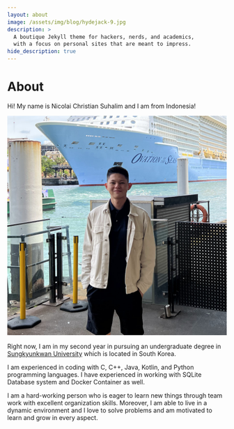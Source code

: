 ```yaml
---
layout: about
image: /assets/img/blog/hydejack-9.jpg
description: >
  A boutique Jekyll theme for hackers, nerds, and academics,
  with a focus on personal sites that are meant to impress.
hide_description: true
---
```


# About
Hi! My name is Nicolai Christian Suhalim and I am from Indonesia!

<img src="assets/img/logo.png" title="Me"></img>

Right now, I am in my second year in pursuing an undergraduate degree 
in [Sungkyunkwan University] which is located in South Korea.

I am experienced in coding with C, C++, Java, Kotlin, 
and Python programming languages. I have experienced in working with 
SQLite Database system and Docker Container as well.

I am a hard-working person who is eager to learn new things through 
team work with excellent organization skills. 
Moreover, I am able to live in a dynamic environment 
and I love to solve problems and am motivated to learn and grow in every aspect.

[Sungkyunkwan University]: https://www.skku.edu/eng/index.do